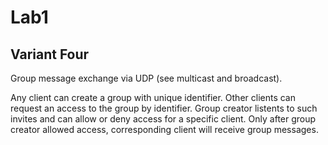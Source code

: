 # Lab1
## Variant Four
Group message exchange via UDP (see multicast and broadcast).

Any client can create a group with unique identifier. Other clients can request an access to the group by identifier. Group creator listents to such invites and can allow or deny access for a specific client. Only after group creator allowed access, corresponding client will receive group messages.

